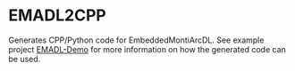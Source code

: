 # EMADL2CPP
Generates CPP/Python code for EmbeddedMontiArcDL.
See example project [EMADL-Demo](https://git.rwth-aachen.de/thomas.timmermanns/EMADL-Demo) for more information on how the generated code can be used.